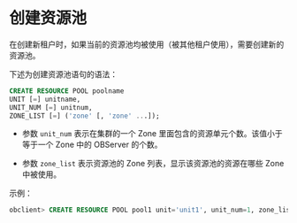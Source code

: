 创建资源池 
==========================

在创建新租户时，如果当前的资源池均被使用（被其他租户使用），需要创建新的资源池。

下述为创建资源池语句的语法：

```sql
CREATE RESOURCE POOL poolname 
UNIT [=] unitname, 
UNIT_NUM [=] unitnum, 
ZONE_LIST [=] ('zone' [, 'zone' ...]);
```



* 参数 `unit_num` 表示在集群的一个 Zone 里面包含的资源单元个数。该值小于等于一个 Zone 中的 OBServer 的个数。

  

* 参数 `zone_list` 表示资源池的 Zone 列表，显示该资源池的资源在哪些 Zone 中被使用。

  




示例：

```sql
obclient> CREATE RESOURCE POOL pool1 unit='unit1', unit_num=1, zone_list=('zone1'，'zone2','zone3');
```


